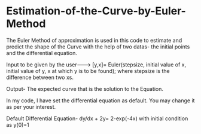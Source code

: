 # Estimation-of-the-Curve-by-Euler-Method

The Euler Method of approximation is used in this code to estimate and predict the shape of the Curve with the help of two datas- the initial points and the differential equation. 

Input to be given by the user---> [y,x]= Euler(stepsize, initial value of x, initial value of y, x at which y is to be found); where stepsize is the difference between two xs.

Output- The expected curve that is the solution to the Equation. 

In my code, I have set the differential equation as default. You may change it as per your interest. 

Default Differential Equation- dy/dx + 2y= 2-exp(-4x) with initial condition as y(0)=1


